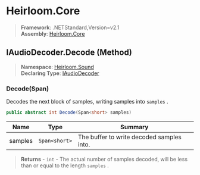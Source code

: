 # Heirloom.Core

> **Framework**: .NETStandard,Version=v2.1  
> **Assembly**: [Heirloom.Core][0]

## IAudioDecoder.Decode (Method)

> **Namespace**: [Heirloom.Sound][0]  
> **Declaring Type**: [IAudioDecoder][1]

### Decode(Span<short>)

Decodes the next block of samples, writing samples into `samples` .

```cs
public abstract int Decode(Span<short> samples)
```

| Name    | Type          | Summary                                   |
|---------|---------------|-------------------------------------------|
| samples | `Span<short>` | The buffer to write decoded samples into. |

> **Returns** - `int` - The actual number of samples decoded, will be less than or equal to the length `samples` .

[0]: ../../../Heirloom.Core.md
[1]: ../IAudioDecoder.md
